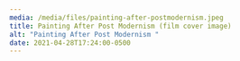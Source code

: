 ```yaml
---
media: /media/files/painting-after-postmodernism.jpeg
title: Painting After Post Modernism (film cover image)
alt: "Painting After Post Modernism "
date: 2021-04-28T17:24:00-0500
---
```

